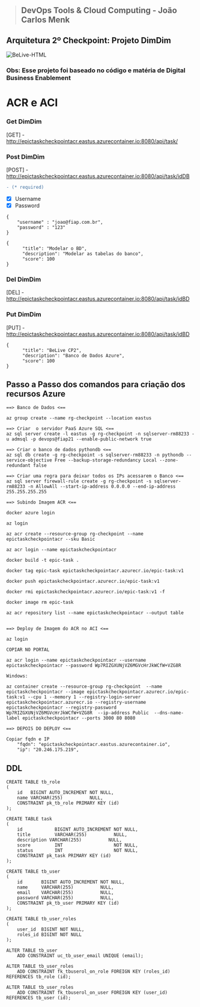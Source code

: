 > ## DevOps Tools & Cloud Computing - João Carlos Menk

## Arquitetura 2º Checkpoint: Projeto DimDim
<img align="center" alt="BeLive-HTML" src="https://i.imgur.com/5sSmpRf.png">

### Obs: Esse projeto foi baseado no código e matéria de Digital Business Enablement 

# ACR e ACI
### Get DimDim

[GET] - http://epictaskcheckpointacr.eastus.azurecontainer.io:8080/api/task/




### Post DimDim

[POST] - http://epictaskcheckpointacr.eastus.azurecontainer.io:8080/api/task/idDB

```diff
- (* required)
```
- [x] Username
- [x] Password

```
{
	"username" : "joao@fiap.com.br",
	"password" : "123"
}
```

```
{
      "title": "Modelar o BD",
      "description": "Modelar as tabelas do banco",
      "score": 100
}
```

### Del DimDim

[DEL] - http://epictaskcheckpointacr.eastus.azurecontainer.io:8080/api/task/idBD



### Put DimDim

[PUT] - http://epictaskcheckpointacr.eastus.azurecontainer.io:8080/api/task/idBD
```
{
      "title": "BeLive CP2",
      "description": "Banco de Dados Azure",
      "score": 100
}
```
## Passo a Passo dos comandos para criação dos recursos Azure

```
==> Banco de Dados <==

az group create --name rg-checkpoint --location eastus

```

```
==> Criar  o servidor PaaS Azure SQL <==
az sql server create -l eastus -g rg-checkpoint -n sqlserver-rm88233 -u admsql -p devops@fiap21 --enable-public-network true
```
```
==> Criar o banco de dados pythondb <==
az sql db create -g rg-checkpoint -s sqlserver-rm88233 -n pythondb --service-objective Free --backup-storage-redundancy Local --zone-redundant false
```

```
==> Criar uma regra para deixar todos os IPs acessarem o Banco <==
az sql server firewall-rule create -g rg-checkpoint -s sqlserver-rm88233 -n AllowAll --start-ip-address 0.0.0.0 --end-ip-address 255.255.255.255
```
```
==> Subindo Imagem ACR <==

docker azure login

az login

az acr create --resource-group rg-checkpoint --name epictaskcheckpointacr --sku Basic

az acr login --name epictaskcheckpointacr

docker build -t epic-task .

docker tag epic-task epictaskcheckpointacr.azurecr.io/epic-task:v1

docker push epictaskcheckpointacr.azurecr.io/epic-task:v1

docker rmi epictaskcheckpointacr.azurecr.io/epic-task:v1 -f

docker image rm epic-task

az acr repository list --name epictaskcheckpointacr --output table
```

```

==> Deploy de Imagem do ACR no ACI <==

az login

COPIAR NO PORTAL

az acr login --name epictaskcheckpointacr --username epictaskcheckpointacr --password Wp7RIZGXUNjVZ6MGVcHrJkWCfW+VZG8R

Windows: 

az container create --resource-group rg-checkpoint  --name epictaskcheckpointacr --image epictaskcheckpointacr.azurecr.io/epic-task:v1 --cpu 1 --memory 1 --registry-login-server  epictaskcheckpointacr.azurecr.io --registry-username epictaskcheckpointacr --registry-password Wp7RIZGXUNjVZ6MGVcHrJkWCfW+VZG8R  --ip-address Public  --dns-name-label epictaskcheckpointacr --ports 3000 80 8080

```


```
==> DEPOIS DO DEPLOY <==

Copiar fqdn e IP
    "fqdn": "epictaskcheckpointacr.eastus.azurecontainer.io",
    "ip": "20.246.175.219",

```





## DDL
```
CREATE TABLE tb_role
(
    id   BIGINT AUTO_INCREMENT NOT NULL,
    name VARCHAR(255)          NULL,
    CONSTRAINT pk_tb_role PRIMARY KEY (id)
);

CREATE TABLE task
(
    id            BIGINT AUTO_INCREMENT NOT NULL,
    title         VARCHAR(255)          NULL,
    description VARCHAR(255)          NULL,
    score         INT                   NOT NULL,
    status        INT                   NOT NULL,
    CONSTRAINT pk_task PRIMARY KEY (id)
);

CREATE TABLE tb_user
(
    id       BIGINT AUTO_INCREMENT NOT NULL,
    name     VARCHAR(255)          NULL,
    email    VARCHAR(255)          NULL,
    password VARCHAR(255)          NULL,
    CONSTRAINT pk_tb_user PRIMARY KEY (id)
);

CREATE TABLE tb_user_roles
(
    user_id  BIGINT NOT NULL,
    roles_id BIGINT NOT NULL
);

ALTER TABLE tb_user
    ADD CONSTRAINT uc_tb_user_email UNIQUE (email);

ALTER TABLE tb_user_roles
    ADD CONSTRAINT fk_tbuserol_on_role FOREIGN KEY (roles_id) REFERENCES tb_role (id);

ALTER TABLE tb_user_roles
    ADD CONSTRAINT fk_tbuserol_on_user FOREIGN KEY (user_id) REFERENCES tb_user (id);


```
